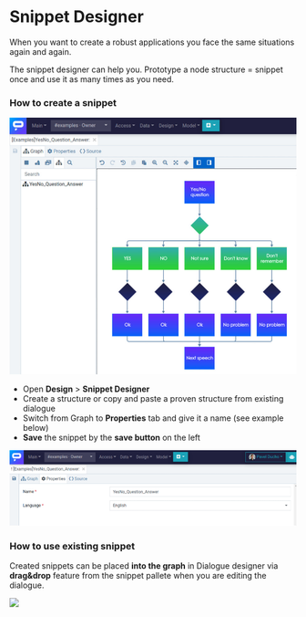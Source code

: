 # Snippet Designer

When you want to create a robust applications you face the same situations again and again.

The snippet designer can help you. Prototype a node structure = snippet once and use it as many times as you need.

### How to create a snippet

![](../../../.gitbook/assets/snippet-question.jpg)

* Open **Design** &gt; **Snippet Designer**
* Create a structure or copy and paste a proven structure from existing dialogue
* Switch from Graph to **Properties** tab and give it a name \(see example below\)
* **Save** the snippet by the **save button** on the left

![](../../../.gitbook/assets/image%20%288%29.png)

### How to use existing snippet

Created snippets can be placed **into the graph** in Dialogue designer via **drag&drop** feature from the snippet pallete when you are editing the dialogue.

![](../../../.gitbook/assets/screen-recording-2021-03-19-at-15.59.00.gif)



